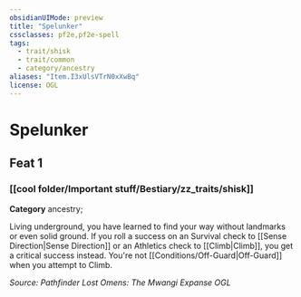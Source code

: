 ```yaml
---
obsidianUIMode: preview
title: "Spelunker"
cssclasses: pf2e,pf2e-spell
tags:
  - trait/shisk
  - trait/common
  - category/ancestry
aliases: "Item.I3xUlsVTrN0xXwBq"
license: OGL
---
```

# Spelunker
## Feat 1
### [[cool folder/Important stuff/Bestiary/zz_traits/shisk]]

**Category** ancestry; 




Living underground, you have learned to find your way without landmarks or even solid ground. If you roll a success on an Survival check to [[Sense Direction|Sense Direction]] or an Athletics check to [[Climb|Climb]], you get a critical success instead. You're not [[Conditions/Off-Guard|Off-Guard]] when you attempt to Climb.

*Source: Pathfinder Lost Omens: The Mwangi Expanse*
*OGL*